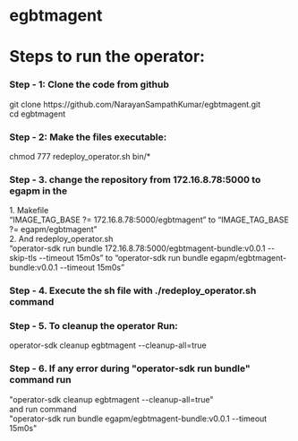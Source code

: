 # egbtmagent
<h1>Steps to run the operator:</h1>
<h3>Step - 1: Clone the code from github</h3>
git clone https://github.com/NarayanSampathKumar/egbtmagent.git  <br>
cd egbtmagent 
<h3>Step - 2: Make the files executable:</h3>
   chmod 777 redeploy_operator.sh bin/* <br>
   
<h3>Step - 3. change the repository from 172.16.8.78:5000 to egapm in the</h3>
   1.	Makefile<br>
      “IMAGE_TAG_BASE ?= 172.16.8.78:5000/egbtmagent” to “IMAGE_TAG_BASE ?= egapm/egbtmagent”<br>
   2.	And redeploy_operator.sh <br>
      “operator-sdk run bundle 172.16.8.78:5000/egbtmagent-bundle:v0.0.1 --skip-tls --timeout 15m0s” to “operator-sdk run bundle egapm/egbtmagent-bundle:v0.0.1 --timeout 15m0s”<br>
<h3>Step - 4. Execute the sh file with ./redeploy_operator.sh command</h3>
<h3>Step - 5. To cleanup the operator Run:</h3>
      operator-sdk cleanup egbtmagent --cleanup-all=true<br>
<h3>Step - 6. If any error during "operator-sdk run bundle" command run</h3>
     "operator-sdk cleanup egbtmagent --cleanup-all=true"<br>
   and run command<br>
     "operator-sdk run bundle egapm/egbtmagent-bundle:v0.0.1 --timeout 15m0s" <br>
